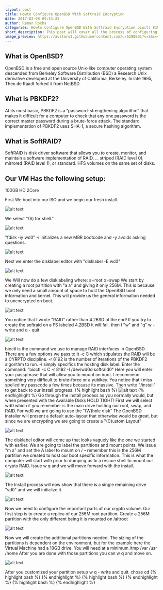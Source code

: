 ```yaml
---
layout: post
title: Howto Configure OpenBSD With Softraid Encryption
date: 2017-02-08 09:53:23
author: Renan Rocha
categories: Howto Configure OpenBSD With Softraid Encryption bioctl 8192 PBKDF2 algorithm CYRPTO discipline raid 
short_description: This post will cover all the process of configuring OpenBSD with total disk encryption
image_preview: https://avatars1.githubusercontent.com/u/5298501?v=3&s=466
---
```

## What is OpenBSD?

OpenBSD is a free and open source Unix-like computer operating system descended from Berkeley Software Distribution (BSD)
a Research Unix derivative developed at the University of California, Berkeley. 
In late 1995, Theo de Raadt forked it from NetBSD.

## What is PBKDF2?
At its most basic, PBKDF2 is a “password-strengthening algorithm” that makes it difficult for a computer to check that any one password is the correct master password during a brute-force attack. The standard implementation of PBKDF2 uses SHA-1, a secure hashing algorithm.

## What is SoftRAID?
SoftRAID is disk driver software that allows you to create, monitor, and maintain a software implementation of RAID. ... striped (RAID level 0), mirrored (RAID level 1), or standard. HFS volumes on the same set of disks.


## Our VM Has the following setup:
100GB HD
2Core

First We boot into our ISO and we begin our fresh install.

![alt text](https://raw.githubusercontent.com/valinux/blog/gh-pages/images/part1.png "Part 1") 

We select "(S) for shell."
<!--more-->

![alt text](https://raw.githubusercontent.com/valinux/blog/gh-pages/images/part2.png "Part 2")

"fdisk -iy wd0" -i initializes a new MBR bootcode and -y avoids asking questions.

![alt text](https://raw.githubusercontent.com/valinux/blog/gh-pages/images/part3.png "Part 3")

Next we enter the disklabel editor with "disklabel -E wd0"

![alt text](https://raw.githubusercontent.com/valinux/blog/gh-pages/images/part4.png "Part 4")

We Will now do a few disklabeling where:
a=root b=swap 
We start by creating a root partition with "a a" and giving it only 256M. 
This is because we only need a small amount of space to host the OpenBSD boot information and kernel. 
This will provide us the general information needed to unencrypted on boot.

![alt text](https://raw.githubusercontent.com/valinux/blog/gh-pages/images/part5.png "Part 5")

You notice that I wrote "RAID" rather than 4.2BSD at the end!
If you try to create the softraid on a FS labeled 4.2BSD it will fail. 
then i "w" and "q" w - write and q - quit.

![alt text](https://raw.githubusercontent.com/valinux/blog/gh-pages/images/part6.png "Part 6")

bioctl is the command we use to manage RAID interfaces in OpenBSD. 
There are a few options we pass to it -c C which stipulates the RAID will be a CYRPTO discipline. -r 8192 is the number of iterations of the PBKDF2 algorithm to run. -l simply specifics the hosting disk label. Enter the command: "bioctl -c C -r 8192 -l /dev/wd0d softraid0" Here you will enter your passphrase that will allow you to mount on boot. I recommend something very difficult to brute-force or a yubikey.
You notice that i miss spelled my passcode a few times because its massive.
Then write "/install" to get back to our install progress.
{% highlight bash %}
![alt text](https://raw.githubusercontent.com/valinux/blog/gh-pages/images/part7.png "Part 7")
{% endhighlight %}
Go through the install process as you normally would, but when presented with the Available Disks HOLD TIGHT! First we will select wd0 which if you remember is the main drive hosting our root, swap, and RAID. 
For wd0 we are going to use the "(W)hole disk"
The OpenBSD installer will present a default auto-layout that otherwise would be great, but since we are encrypting we are going to create a "(C)ustom Layout"

![alt text](https://raw.githubusercontent.com/valinux/blog/gh-pages/images/part8.png "Part 8")

The disklabel editor will come up that looks vaguely like the one we started with earlier. We are going to label the partitions and mount points.
We issue "m a" and set the A label to mount on / – remember this is the 256M partition we created to host our boot specific information. This is what the computer will start with prior to dumping us to a rescue shell to mount our crypto RAID. Issue w q and we will move forward with the install.

![alt text](https://raw.githubusercontent.com/valinux/blog/gh-pages/images/part9.png "Part 9")

The Install process will now show that there is a single remaining drive "sd0" and we will initialize it.

![alt text](https://raw.githubusercontent.com/valinux/blog/gh-pages/images/part10.png "Part 10")

Now we need to configure the important parts of our crypto volume. 
Our first step is to create a replica of our 256M root partition. 
Create a 256M partition with the only different being it is mounted on /altroot

![alt text](https://raw.githubusercontent.com/valinux/blog/gh-pages/images/part11.png "Part 11")

Now we will create the additional partitions needed. 
The sizing of the partitions is dependent on the environment, but for the example here the Virtual Machine had a 10GB drive. You will need at a minimum /tmp /var /usr /home After you are done with those partitions you can w q and move on.

![alt text](https://raw.githubusercontent.com/valinux/blog/gh-pages/images/part12.png "Part 12")

After you customized your partition setup w q - write and quit. 
chose cd 
{% highlight bash %}
{% endhighlight %}
{% highlight bash %}
{% endhighlight %}
{% highlight bash %}
{% endhighlight %}